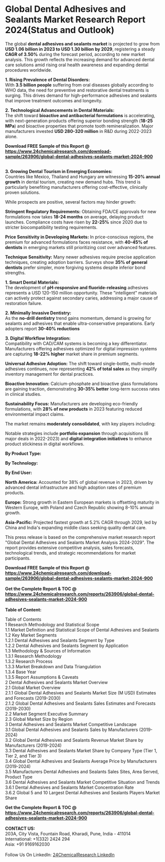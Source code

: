 <h1>Global Dental Adhesives and Sealants Market Research Report 2024(Status and Outlook)</h1><p>The global <strong>dental adhesives and sealants market</strong> is projected to grow from <strong>USD 1.06 billion in 2023 to USD 1.30 billion by 2029</strong>, registering a steady <strong>CAGR of 3.50%</strong> during the forecast period, according to new market analysis. This growth reflects the increasing demand for advanced dental care solutions amid rising oral health awareness and expanding dental procedures worldwide.</p><p><strong>1. Rising Prevalence of Dental Disorders:</strong><br>
With <strong>3.5 billion people</strong> suffering from oral diseases globally according to WHO data, the need for preventive and restorative dental treatments is surging. This drives demand for high-performance adhesives and sealants that improve treatment outcomes and longevity.</p><p><strong>2. Technological Advancements in Dental Materials:</strong><br>
The shift toward <strong>bioactive and antibacterial formulations</strong> is accelerating, with next-generation products offering superior bonding strength (<strong>18-25 MPa</strong>) and bioactive properties that promote tooth remineralization. Major manufacturers invested <strong>USD 280-320 million</strong> in R&amp;D during 2022-2023 alone.</p><div><b>Download FREE Sample of this Report @ 
            <a href="https://www.24chemicalresearch.com/download-sample/263906/global-dental-adhesives-sealants-market-2024-900">
            https://www.24chemicalresearch.com/download-sample/263906/global-dental-adhesives-sealants-market-2024-900</a></b></div><br><p><strong>3. Growing Dental Tourism in Emerging Economies:</strong><br>
Countries like Mexico, Thailand and Hungary are witnessing <strong>15-20% annual growth</strong> in dental tourism, creating new demand hubs. This trend is particularly benefiting manufacturers offering cost-effective, clinically proven solutions.</p><p>While prospects are positive, several factors may hinder growth:</p><p><strong>Stringent Regulatory Requirements:</strong> Obtaining FDA/CE approvals for new formulations now takes <strong>18-24 months</strong> on average, delaying product launches. Compliance costs have risen by <strong>22-25%</strong> since 2020 due to stricter biocompatibility testing requirements.</p><p><strong>Price Sensitivity in Developing Markets:</strong> In price-conscious regions, the premium for advanced formulations faces resistance, with <strong>40-45% of dentists</strong> in emerging markets still prioritizing cost over advanced features.</p><p><strong>Technique Sensitivity:</strong> Many newer adhesives require precise application techniques, creating adoption barriers. Surveys show <strong>35% of general dentists</strong> prefer simpler, more forgiving systems despite inferior bond strengths.</p><p><strong>1. Smart Dental Materials:</strong><br>
The development of <strong>pH-responsive and fluoride-releasing</strong> adhesives represents a USD 120-150 million opportunity. These "intelligent" materials can actively protect against secondary caries, addressing a major cause of restoration failure.</p><p><strong>2. Minimally Invasive Dentistry:</strong><br>
As the <strong>no-drill dentistry</strong> trend gains momentum, demand is growing for sealants and adhesives that enable ultra-conservative preparations. Early adopters report <strong>30-40% reductions</strong>

</p><p><strong>3. Digital Workflow Integration:</strong><br>
Compatibility with CAD/CAM systems is becoming a key differentiator. Manufacturers offering adhesives optimized for digital impression systems are capturing <strong>18-22% higher</strong> market share in premium segments.</p><p><strong>Universal Adhesive Adoption:</strong> The shift toward single-bottle, multi-mode adhesives continues, now representing <strong>42% of total sales</strong> as they simplify inventory management for dental practices.</p><p><strong>Bioactive Innovation:</strong> Calcium-phosphate and bioactive glass formulations are gaining traction, demonstrating <strong>30-35% better</strong> long-term success rates in clinical studies.</p><p><strong>Sustainability Focus:</strong> Manufacturers are developing eco-friendly formulations, with <strong>28% of new products</strong> in 2023 featuring reduced environmental impact claims.</p><p>The market remains <strong>moderately consolidated</strong>, with key players including:</p><p>Notable strategies include <strong>portfolio expansion</strong> through acquisitions (6 major deals in 2022-2023) and <strong>digital integration initiatives</strong> to enhance product stickiness in digital workflows.</p><p><strong>By Product Type:</strong></p><p><strong>By Technology:</strong></p><p><strong>By End User:</strong></p><p><strong>North America:</strong> Accounted for 38% of global revenue in 2023, driven by advanced dental infrastructure and high adoption rates of premium products.</p><p><strong>Europe:</strong> Strong growth in Eastern European markets is offsetting maturity in Western Europe, with Poland and Czech Republic showing 8-10% annual growth.</p><p><strong>Asia-Pacific:</strong> Projected fastest growth at 5.2% CAGR through 2029, led by China and India's expanding middle class seeking quality dental care.</p><p>This press release is based on the comprehensive market research report "Global Dental Adhesives and Sealants Market Analysis 2024-2029". The report provides extensive competitive analysis, sales forecasts, technological trends, and strategic recommendations for market participants.</p><div><b>Download FREE Sample of this Report @ 
            <a href="https://www.24chemicalresearch.com/download-sample/263906/global-dental-adhesives-sealants-market-2024-900">
            https://www.24chemicalresearch.com/download-sample/263906/global-dental-adhesives-sealants-market-2024-900</a></b></div><br><div><b>Get the Complete Report & TOC @ 
            <a href="https://www.24chemicalresearch.com/reports/263906/global-dental-adhesives-sealants-market-2024-900">
            https://www.24chemicalresearch.com/reports/263906/global-dental-adhesives-sealants-market-2024-900</a></b></div><br>
            <b>Table of Content:</b><p>Table of Contents<br />
1 Research Methodology and Statistical Scope<br />
1.1 Market Definition and Statistical Scope of Dental Adhesives and Sealants<br />
1.2 Key Market Segments<br />
1.2.1 Dental Adhesives and Sealants Segment by Type<br />
1.2.2 Dental Adhesives and Sealants Segment by Application<br />
1.3 Methodology & Sources of Information<br />
1.3.1 Research Methodology<br />
1.3.2 Research Process<br />
1.3.3 Market Breakdown and Data Triangulation<br />
1.3.4 Base Year<br />
1.3.5 Report Assumptions & Caveats<br />
2 Dental Adhesives and Sealants Market Overview<br />
2.1 Global Market Overview<br />
2.1.1 Global Dental Adhesives and Sealants Market Size (M USD) Estimates and Forecasts (2019-2030)<br />
2.1.2 Global Dental Adhesives and Sealants Sales Estimates and Forecasts (2019-2030)<br />
2.2 Market Segment Executive Summary<br />
2.3 Global Market Size by Region<br />
3 Dental Adhesives and Sealants Market Competitive Landscape<br />
3.1 Global Dental Adhesives and Sealants Sales by Manufacturers (2019-2024)<br />
3.2 Global Dental Adhesives and Sealants Revenue Market Share by Manufacturers (2019-2024)<br />
3.3 Dental Adhesives and Sealants Market Share by Company Type (Tier 1, Tier 2, and Tier 3)<br />
3.4 Global Dental Adhesives and Sealants Average Price by Manufacturers (2019-2024)<br />
3.5 Manufacturers Dental Adhesives and Sealants Sales Sites, Area Served, Product Type<br />
3.6 Dental Adhesives and Sealants Market Competitive Situation and Trends<br />
3.6.1 Dental Adhesives and Sealants Market Concentration Rate<br />
3.6.2 Global 5 and 10 Largest Dental Adhesives and Sealants Players Market Share </p><div><b>Get the Complete Report & TOC @ 
            <a href="https://www.24chemicalresearch.com/reports/263906/global-dental-adhesives-sealants-market-2024-900">
            https://www.24chemicalresearch.com/reports/263906/global-dental-adhesives-sealants-market-2024-900</a></b></div><br><b>CONTACT US:</b><br>
            203A, City Vista, Fountain Road, Kharadi, Pune, India - 411014<br>
            International: +1(332) 2424 294<br>
            Asia: +91 9169162030 <br><br>
            Follow Us On LinkedIn: <a href="https://www.linkedin.com/company/24chemicalresearch/">24ChemicalResearch LinkedIn</a>
